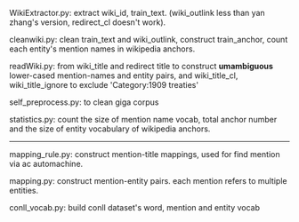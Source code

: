 WikiExtractor.py: extract wiki_id, train_text. (wiki_outlink less than yan zhang's version, redirect_cl doesn't work).

cleanwiki.py: clean train_text and wiki_outlink, construct train_anchor, count each entity's mention names in wikipedia anchors.

readWiki.py: from wiki_title and redirect title to construct **umambiguous** lower-cased mention-names and entity pairs, and wiki_title_cl, wiki_title_ignore to exclude 'Category:1909 treaties'

self_preprocess.py: to clean giga corpus

statistics.py: count the size of mention name vocab, total anchor number and the size of entity vocabulary of wikipedia anchors.

-------

mapping_rule.py: construct mention-title mappings, used for find mention via ac automachine.

mapping.py: construct mention-entity pairs. each mention refers to multiple entities.

conll_vocab.py: build conll dataset's word, mention and entity vocab